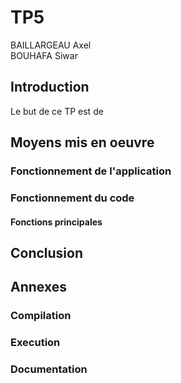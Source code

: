 # TP5

BAILLARGEAU Axel<br>
BOUHAFA Siwar

## Introduction

Le but de ce TP est de

## Moyens mis en oeuvre

### Fonctionnement de l'application

### Fonctionnement du code

#### Fonctions principales

## Conclusion

## Annexes

### Compilation

### Execution

### Documentation
